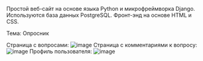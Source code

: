 Простой веб-сайт на основе языка Python и микрофреймворка Django. Используются база данных PostgreSQL. Фронт-энд на основе HTML и CSS.

Тема: Опросник

Страница с вопросами: 
![image](https://github.com/AkhrievSuleym/Django_survey/assets/114875962/52d42153-3831-47d5-be41-723610f7f806)
Страница с комментариями к вопросу: 
![image](https://github.com/AkhrievSuleym/Django_survey/assets/114875962/73e1c7f8-dc76-4601-bc36-9c12234a907c)
Профиль пользователя:
![image](https://github.com/AkhrievSuleym/Django_survey/assets/114875962/b267ddd6-73cb-42a1-b404-81d7ef208544)

